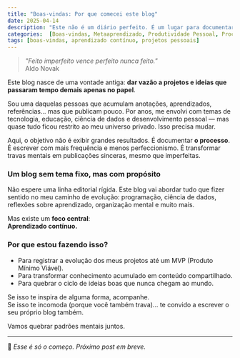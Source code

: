 ```yaml
---
title: "Boas-vindas: Por que comecei este blog"
date: 2025-04-14
description: "Este não é um diário perfeito. É um lugar para documentar aprendizados, quebrar travas mentais e publicar ideias com sinceridade."
categories:  [Boas-vindas, Metaaprendizado, Produtividade Pessoal, Processo Criativo]
tags: [boas-vindas, aprendizado contínuo, projetos pessoais]
---
```


> _"Feito imperfeito vence perfeito nunca feito."_<br>
> Aldo Novak

Este blog nasce de uma vontade antiga: **dar vazão a projetos e ideias que passaram tempo demais apenas no papel**.

Sou uma daquelas pessoas que acumulam anotações, aprendizados, referências... mas que publicam pouco. Por anos, me envolvi com temas de tecnologia, educação, ciência de dados e desenvolvimento pessoal — mas quase tudo ficou restrito ao meu universo privado. Isso precisa mudar.

Aqui, o objetivo não é exibir grandes resultados. É documentar **o processo**. É escrever com mais frequência e menos perfeccionismo. É transformar travas mentais em publicações sinceras, mesmo que imperfeitas.

### Um blog sem tema fixo, mas com propósito

Não espere uma linha editorial rígida. Este blog vai abordar tudo que fizer sentido no meu caminho de evolução: programação, ciência de dados, reflexões sobre aprendizado, organização mental e muito mais.

Mas existe um **foco central**:  
**Aprendizado contínuo.**

### Por que estou fazendo isso?

- Para registrar a evolução dos meus projetos até um MVP (Produto Mínimo Viável).
- Para transformar conhecimento acumulado em conteúdo compartilhado.
- Para quebrar o ciclo de ideias boas que nunca chegam ao mundo.

Se isso te inspira de alguma forma, acompanhe.  
Se isso te incomoda (porque você também trava)... te convido a escrever o seu próprio blog também.

Vamos quebrar padrões mentais juntos.

---
📌 _Esse é só o começo. Próximo post em breve._
